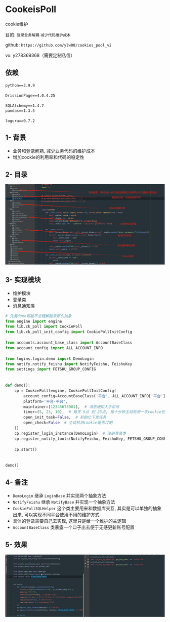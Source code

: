 # CookeisPoll

cookie维护

目的: `登录业务解耦` `减少代码维护成本`

github: `https://github.com/ylw00/cookies_pool_v2`

vx: y278369368（需要定制私信）

## 依赖
```
python==3.9.9

DrissionPage==4.0.4.25

SQLAlchemy==1.4.7
pandas==1.3.5

loguru==0.7.2
```

## 1- 背景
- 业务和登录解耦, 减少业务代码的维护成本
- 增加cookie的利用率和代码的稳定性

## 2- 目录
![img.png](img.png)

## 3- 实现模块
- 维护模块
- 登录类
- 消息通知类
```python
# 先看demo可能不会理解起来那么抽象
from engine import engine
from lib.ck_poll import CookiePoll
from lib.ck_poll_init_config import CookiePollInitConfig

from accounts.account_base_class import AccountBaseClass
from account_config import ALL_ACCOUNT_INFO

from logins.login.demo import DemoLogin
from notify.notify_feishu import NotifyFeishu, FeishuKey
from settings import FETSHU_GROUP_CONFIG


def demo():
    cp = CookiePoll(engine, CookiePollInitConfig(
        account_config=AccountBaseClass('平台', ALL_ACCOUNT_INFO['平台']),
        platform='平台-平台',
        maintainer=[12345678901],  # 消息通知人手机号
        timer=(5, 23, 10),  # 每天 5点 到 23点, 每十分钟主动检测一次cookie任务是否过期
        open_init_task=False,  # 初始化下发任务
        open_check=False  # 主动检测cookie是否过期
    ))
    cp.register_login_instance(DemoLogin)  # 注册登录类
    cp.register_notify_tools(NotifyFeishu, FeishuKey, FETSHU_GROUP_CONFIG)  # 注册通知类

    cp.start()


demo()
```

## 4- 备注
- `DemoLogin` 继承 `LoginBase` 并实现两个抽象方法
- `NotifyFeishu` 继承 `NotifyBase` 并实现一个抽象方法
- `CookiePollSQLHelper` 这个类主要用来和数据库交互, 其实是可以单独的抽象出来, 可以实现不同平台使用不用的维护方式
- 具体的登录需要自己去实现, 这里只是给一个维护的主逻辑
- `AccountBaseClass` 类暴露一个口子出去便于无感更新账号配置

## 5- 效果
![img_1.png](img_1.png)
